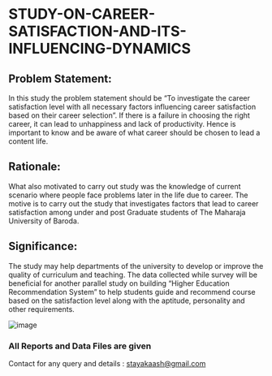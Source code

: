 # STUDY-ON-CAREER-SATISFACTION-AND-ITS-INFLUENCING-DYNAMICS

## Problem Statement: 
In this study the problem statement should be “To investigate the career satisfaction level with all necessary factors influencing career satisfaction based on their career selection”. If there is a failure in choosing the right career, it can lead to unhappiness and lack of productivity. Hence is important to know and be aware of what career should be chosen to lead a content life.   

## Rationale: 
What also motivated to carry out study was the knowledge of current scenario where people face problems later in the life due to career. The motive is to carry out the study that investigates factors that lead to career satisfaction among under and post Graduate students of The Maharaja University of Baroda.  

## Significance: 
The study may help departments of the university to develop or improve the quality of curriculum and teaching. The data collected while survey will be beneficial for another parallel study on building “Higher Education Recommendation System” to help students guide and recommend course based on the satisfaction level along with the aptitude, personality and other requirements. 


![image](https://user-images.githubusercontent.com/52084607/143578779-ee3f8425-cce9-4139-9354-3cd251a7a972.png)



### All Reports and Data Files are given
Contact for any query and details : stayakaash@gmail.com
